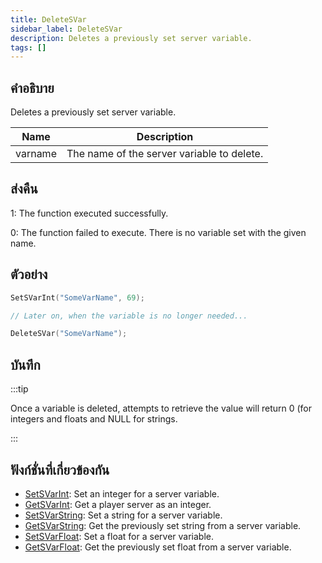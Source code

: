 ```yaml
---
title: DeleteSVar
sidebar_label: DeleteSVar
description: Deletes a previously set server variable.
tags: []
---
```


## คำอธิบาย

Deletes a previously set server variable.

| Name    | Description                                |
| ------- | ------------------------------------------ |
| varname | The name of the server variable to delete. |

## ส่งคืน

1: The function executed successfully.

0: The function failed to execute. There is no variable set with the given name.

## ตัวอย่าง

```c
SetSVarInt("SomeVarName", 69);

// Later on, when the variable is no longer needed...

DeleteSVar("SomeVarName");
```

## บันทึก

:::tip

Once a variable is deleted, attempts to retrieve the value will return 0 (for integers and floats and NULL for strings.

:::

## ฟังก์ชั่นที่เกี่ยวข้องกัน

- [SetSVarInt](../../scripting/functions/SetSVarInt.md): Set an integer for a server variable.
- [GetSVarInt](../../scripting/functions/GetSVarInt.md): Get a player server as an integer.
- [SetSVarString](../../scripting/functions/SetSVarString.md): Set a string for a server variable.
- [GetSVarString](../../scripting/functions/GetSVarString.md): Get the previously set string from a server variable.
- [SetSVarFloat](../../scripting/functions/SetSVarFloat.md): Set a float for a server variable.
- [GetSVarFloat](../../scripting/functions/GetSVarFloat.md): Get the previously set float from a server variable.
